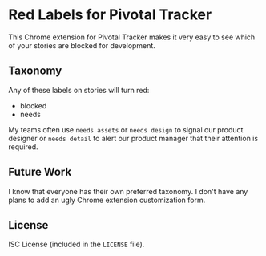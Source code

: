 # Red Labels for Pivotal Tracker

This Chrome extension for Pivotal Tracker makes it very easy to see which of
your stories are blocked for development.

## Taxonomy

Any of these labels on stories will turn red:

- blocked
- needs <x>

My teams often use `needs assets` or `needs design` to signal our product
designer or `needs detail` to alert our product manager that their attention is
required.

## Future Work

I know that everyone has their own preferred taxonomy. I don't have any plans to add an ugly Chrome extension customization form.

## License

ISC License (included in the `LICENSE` file).
